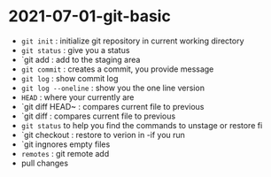 # 2021-07-01-git-basic


- `git init` : initialize git repository in current working directory
- `git status` : give you a status
- `git add <FILE>: add <FILE> to the staging area
- `git commit` : creates a commit, you provide message
- `git log` : show commit log
- `git log --oneline` : show you the one line version
- `HEAD` : where your currently are 
- `git diff HEAD~<NUM> <FILE> : compares current file to previous
- `git diff <HASH> <FILE> : compares current file to previous
- `git status` to help you find the commands to unstage or restore fi
- `git checkout <HASH> <FILE> : restore <FILE> to verion in <HASH>
	-if you run
- `git ingnores empty files
- `remotes` : git remote add <URL>
- pull changes
